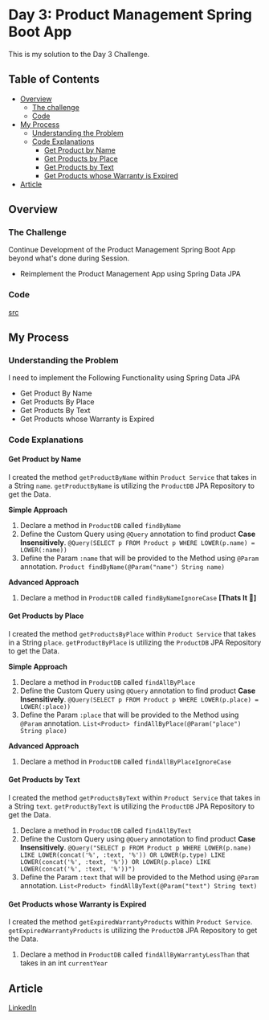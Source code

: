 # Day 3: Product Management Spring Boot App

This is my solution to the Day 3 Challenge.

## Table of Contents

- [Overview](#overview)
  - [The challenge](#the-challenge)
  - [Code](#code)
- [My Process](#my-process)
  - [Understanding the Problem](#understanding-the-problem)
  - [Code Explanations](#code-explanations)
    - [Get Product by Name](#get-product-by-name)
    - [Get Products by Place](#get-products-by-place)
    - [Get Products by Text](#get-products-by-text)
    - [Get Products whose Warranty is Expired](#get-products-whose-warranty-is-expired)
- [Article](#article)

## Overview

### The Challenge

Continue Development of the Product Management Spring Boot App beyond what's
done during Session.

- Reimplement the Product Management App using Spring Data JPA

### Code

[src](./ProductManagement/src/main/java/com/shivangam/ProductManagement/)

## My Process

### Understanding the Problem

I need to implement the Following Functionality using Spring Data JPA

- Get Product By Name
- Get Products By Place
- Get Products By Text
- Get Products whose Warranty is Expired

### Code Explanations

#### Get Product by Name

I created the method `getProductByName` within `Product Service` that takes in a
String `name`. `getProductByName` is utilizing the `ProductDB` JPA Repository to
get the Data.

**Simple Approach**

1. Declare a method in `ProductDB` called `findByName`
2. Define the Custom Query using `@Query` annotation to find product **Case
   Insensitively**.
   `@Query(SELECT p FROM Product p WHERE LOWER(p.name) = LOWER(:name))`
3. Define the Param `:name` that will be provided to the Method using `@Param`
   annotation. `Product findByName(@Param("name") String name)`

**Advanced Approach**

1.  Declare a method in `ProductDB` called `findByNameIgnoreCase` **[Thats It
    🤣]**

#### Get Products by Place

I created the method `getProductsByPlace` within `Product Service` that takes in
a String `place`. `getProductByPlace` is utilizing the `ProductDB` JPA
Repository to get the Data.

**Simple Approach**

1. Declare a method in `ProductDB` called `findAllByPlace`
2. Define the Custom Query using `@Query` annotation to find product **Case
   Insensitively**.
   `@Query(SELECT p FROM Product p WHERE LOWER(p.place) = LOWER(:place))`
3. Define the Param `:place` that will be provided to the Method using `@Param`
   annotation. `List<Product> findAllByPlace(@Param("place") String place)`

**Advanced Approach**

1.  Declare a method in `ProductDB` called `findAllByPlaceIgnoreCase`

#### Get Products by Text

I created the method `getProductsByText` within `Product Service` that takes in
a String `text`. `getProductByText` is utilizing the `ProductDB` JPA Repository
to get the Data.

1. Declare a method in `ProductDB` called `findAllByText`
2. Define the Custom Query using `@Query` annotation to find product **Case
   Insensitively**.
   `@Query("SELECT p FROM Product p WHERE LOWER(p.name) LIKE LOWER(concat('%', :text, '%')) OR LOWER(p.type) LIKE LOWER(concat('%', :text, '%')) OR LOWER(p.place) LIKE LOWER(concat('%', :text, '%'))")`
3. Define the Param `:text` that will be provided to the Method using `@Param`
   annotation. `List<Product> findAllByText(@Param("text") String text)`

#### Get Products whose Warranty is Expired

I created the method `getExpiredWarrantyProducts` within `Product Service`.
`getExpiredWarrantyProducts` is utilizing the `ProductDB` JPA Repository to get
the Data.

1.  Declare a method in `ProductDB` called `findAllByWarrantyLessThan` that
    takes in an int `currentYear`

## Article

[LinkedIn](https://www.linkedin.com/pulse/spring-data-jpa-shivangam-soni)
